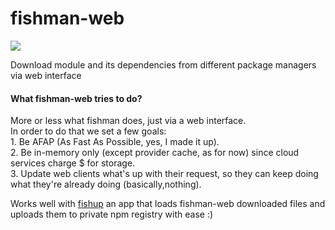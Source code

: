 # fishman-web
![](http://i.imgur.com/iFlX01o.png)

Download module and its dependencies from different package managers via web interface
<h4>What fishman-web tries to do?</h4>
More or less what fishman does, just via a web interface.<br>
In order to do that we set a few goals:<br>
1. Be AFAP (As Fast As Possible, yes, I made it up).<br>
2. Be in-memory only (except provider cache, as for now) since cloud services charge $ for storage.<br>
3. Update web clients what's up with their request, so they can keep doing what they're already doing (basically,nothing).<br>

Works well with [fishup](https://github.com/moshekrup/fishup) an app that loads fishman-web downloaded files and uploads them to private npm registry with ease :)
